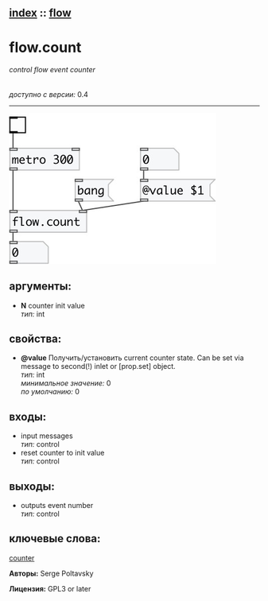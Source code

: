 [index](index.html) :: [flow](category_flow.html)
---

# flow.count

###### control flow event counter

*доступно с версии:* 0.4

---




[![example](../examples/img/flow.count.jpg)](../examples/pd/flow.count.pd)



## аргументы:

* **N**
counter init value<br>
_тип:_ int<br>





## свойства:

* **@value** 
Получить/установить current counter state. Can be set via message to second(!) inlet or [prop.set]
object.<br>
_тип:_ int<br>
_минимальное значение:_ 0<br>
_по умолчанию:_ 0<br>



## входы:

* input messages<br>
_тип:_ control
* reset counter to init value<br>
_тип:_ control



## выходы:

* outputs event number<br>
_тип:_ control



## ключевые слова:

[counter](keywords/counter.html)






**Авторы:** Serge Poltavsky




**Лицензия:** GPL3 or later





